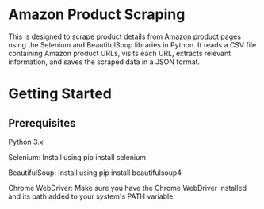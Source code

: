 # Amazon Product Scraping 

This is designed to scrape product details from Amazon product pages using the Selenium and BeautifulSoup libraries in Python. It reads a CSV file containing Amazon product URLs, visits each URL, extracts relevant information, and saves the scraped data in a JSON format.
# Getting Started
## Prerequisites
Python 3.x

Selenium: Install using pip install selenium

BeautifulSoup: Install using pip install beautifulsoup4

Chrome WebDriver: Make sure you have the Chrome WebDriver installed and its path added to your system's PATH variable.

